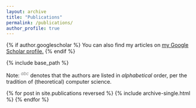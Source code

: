 ```yaml
--- 
layout: archive
title: "Publications"
permalink: /publications/
author_profile: true
---
```


{% if author.googlescholar %}
  You can also find my articles on <u><a href="{{author.googlescholar}}">my Google Scholar profile</a>.</u>
{% endif %}

{% include base_path %}

Note: <sup><span style="color:gray">*abc*</span></sup> denotes that the authors are listed in *alphabetical* order, per the tradition of (theoretical) computer science. 

{% for post in site.publications reversed %}
  {% include archive-single.html %}
{% endfor %}
